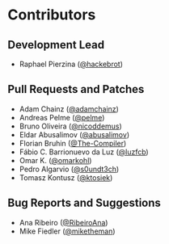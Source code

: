 Contributors
============

Development Lead
----------------

- Raphael Pierzina ([@hackebrot])

Pull Requests and Patches
-------------------------

- Adam Chainz ([@adamchainz])
- Andreas Pelme ([@pelme])
- Bruno Oliveira ([@nicoddemus])
- Eldar Abusalimov ([@abusalimov])
- Florian Bruhin ([@The-Compiler])
- Fábio C. Barrionuevo da Luz ([@luzfcb])
- Omar K. ([@omarkohl])
- Pedro Algarvio ([@s0undt3ch])
- Tomasz Kontusz ([@ktosiek])

Bug Reports and Suggestions
---------------------------

- Ana Ribeiro ([@RibeiroAna])
- Mike Fiedler ([@miketheman])

[@RibeiroAna]: https://github.com/RibeiroAna
[@The-Compiler]: https://github.com/The-Compiler
[@abusalimov]: https://github.com/abusalimov
[@adamchainz]: https://github.com/adamchainz
[@hackebrot]: https://github.com/hackebrot
[@ktosiek]: https://github.com/ktosiek
[@luzfcb]: https://github.com/luzfcb
[@miketheman]: https://github.com/miketheman
[@nicoddemus]: https://github.com/nicoddemus
[@omarkohl]: https://github.com/omarkohl
[@pelme]: https://github.com/pelme
[@s0undt3ch]: https://github.com/s0undt3ch
